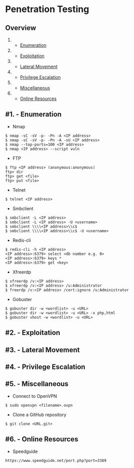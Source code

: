 # Penetration Testing

Overview
---------
1. - [Enumeration](#1---enumeration)
2. - [Exploitation](#2---exploitation)
3. - [Lateral Movement](#3---lateral-movement)
4. - [Privilege Escalation](#4---privilege-escalation)
5. - [Miscellaneous](#5---Miscellaneous)
6. - [Online Resources](#6---online-resources)
     
#1. - Enumeration
-----------------------------------------

- Nmap

```
$ nmap -sC -sV -p- -Pn -A <IP address>
$ nmap -sC -sV -p- -Pn -A -sU <IP address>
$ nmap --top-ports=100 <IP address>
$ nmap <IP address> --script vuln
```

- FTP

```
$ ftp <IP address> (anonymous:anonymous)
ftp> dir
ftp> get <file>
ftp> put <file>
```

- Telnet

```
$ telnet <IP address>
```

- Smbclient

```
$ smbclient -L <IP address>
$ smbclient -L <IP address> -U <username>
$ smbclient \\\\<IP address>\\c$
$ smbclient \\\\<IP address>\\c$ -U <username>
```

- Redis-cli

```
$ redis-cli -h <IP address>
<IP address>:6379> select <db number e.g. 0>
<IP address>:6379> keys *
<IP address>:6379> get <key>
```

- Xfreerdp

```
$ xfreerdp /v:<IP address>
$ xfreerdp /v:<IP address> /u:Administrator
$ freerdp /v:<IP address> /cert:ignore /u:Administrator
```

- Gobuster

```
$ gobuster dir -w <wordlist> -u <URL>
$ gobuster dir -w <wordlist> -u <URL> -x php,html
$ gobuster vhost -w <wordlist> -u <URL>
```

#2. - Exploitation
-----------------------------------------

#3. - Lateral Movement
-----------------------------------------

#4. - Privilege Escalation
-----------------------------------------

#5. - Miscellaneous
-----------------------------------------

- Connect to OpenVPN

```
$ sudo openvpn <filename>.ovpn
```

- Clone a GitHub repository

```
$ git clone <URL.git>
```

#6. - Online Resources
-----------------------------------------

- Speedguide

```
https://www.speedguide.net/port.php?port=3389
```
